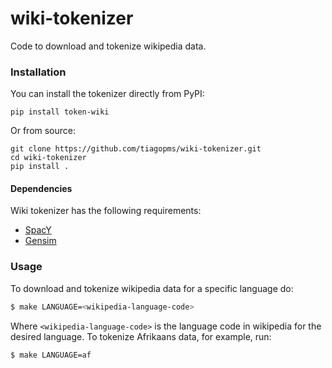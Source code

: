 # wiki-tokenizer

Code to download and tokenize wikipedia data.

### Installation

You can install the tokenizer directly from PyPI:

`pip install token-wiki`

Or from source:

```
git clone https://github.com/tiagopms/wiki-tokenizer.git
cd wiki-tokenizer
pip install .
```

#### Dependencies

Wiki tokenizer has the following requirements:

* [SpacY](https://spacy.io/)
* [Gensim](https://radimrehurek.com/gensim/)

### Usage

To download and tokenize wikipedia data for a specific language do:
```bash
$ make LANGUAGE=<wikipedia-language-code>
```
Where `<wikipedia-language-code>` is the language code in wikipedia for the desired language. To tokenize Afrikaans data, for example, run:
```bash
$ make LANGUAGE=af
```
